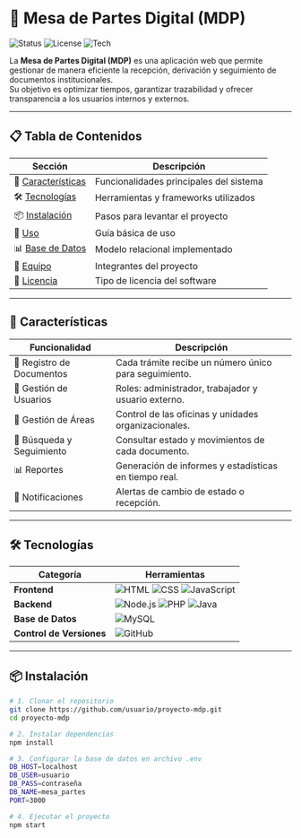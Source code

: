 
# 📑 Mesa de Partes Digital (MDP)

![Status](https://img.shields.io/badge/status-en%20desarrollo-yellow)
![License](https://img.shields.io/badge/licencia-Uso%20Académico-orange)
![Tech](https://img.shields.io/badge/tecnología-WebApp-green)

La **Mesa de Partes Digital (MDP)** es una aplicación web que permite gestionar de manera eficiente la recepción, derivación y seguimiento de documentos institucionales.  
Su objetivo es optimizar tiempos, garantizar trazabilidad y ofrecer transparencia a los usuarios internos y externos.

---

## 📋 Tabla de Contenidos

| Sección | Descripción |
|---------|-------------|
| 🚀 [Características](#-características) | Funcionalidades principales del sistema |
| 🛠️ [Tecnologías](#️-tecnologías) | Herramientas y frameworks utilizados |
| 📦 [Instalación](#-instalación) | Pasos para levantar el proyecto |
| 📖 [Uso](#-uso) | Guía básica de uso |
| 📊 [Base de Datos](#-base-de-datos) | Modelo relacional implementado |
| 👥 [Equipo](#-equipo) | Integrantes del proyecto |
| 📜 [Licencia](#-licencia) | Tipo de licencia del software |

---

## 🚀 Características

| Funcionalidad | Descripción |
|---------------|-------------|
| 📌 Registro de Documentos | Cada trámite recibe un número único para seguimiento. |
| 👥 Gestión de Usuarios | Roles: administrador, trabajador y usuario externo. |
| 📂 Gestión de Áreas | Control de las oficinas y unidades organizacionales. |
| 🔎 Búsqueda y Seguimiento | Consultar estado y movimientos de cada documento. |
| 📊 Reportes | Generación de informes y estadísticas en tiempo real. |
| 🔔 Notificaciones | Alertas de cambio de estado o recepción. |

---


## 🛠️ Tecnologías

| Categoría | Herramientas |
|-----------|--------------|
| **Frontend** | ![HTML](https://img.shields.io/badge/HTML5-E34F26?logo=html5&logoColor=white) ![CSS](https://img.shields.io/badge/CSS3-1572B6?logo=css3&logoColor=white) ![JavaScript](https://img.shields.io/badge/JavaScript-F7DF1E?logo=javascript&logoColor=black) |
| **Backend** | ![Node.js](https://img.shields.io/badge/Node.js-339933?logo=node.js&logoColor=white) ![PHP](https://img.shields.io/badge/PHP-777BB4?logo=php&logoColor=white) ![Java](https://img.shields.io/badge/Java-007396?logo=java&logoColor=white) |
| **Base de Datos** | ![MySQL](https://img.shields.io/badge/MySQL-4479A1?logo=mysql&logoColor=white) |
| **Control de Versiones** | ![GitHub](https://img.shields.io/badge/GitHub-181717?logo=github&logoColor=white) |

---

## 📦 Instalación

```bash
# 1. Clonar el repositorio
git clone https://github.com/usuario/proyecto-mdp.git
cd proyecto-mdp

# 2. Instalar dependencias
npm install

# 3. Configurar la base de datos en archivo .env
DB_HOST=localhost
DB_USER=usuario
DB_PASS=contraseña
DB_NAME=mesa_partes
PORT=3000

# 4. Ejecutar el proyecto
npm start

